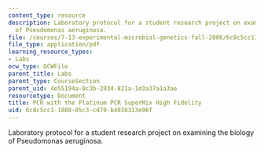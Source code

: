 ```yaml
---
content_type: resource
description: Laboratory protocol for a student research project on examining the biology
  of Pseudomonas aeruginosa.
file: /courses/7-13-experimental-microbial-genetics-fall-2008/6c8c5cc1180805c3cd70b4038313e96f_MIT7_13f08_lab13_Protocol_PCR.pdf
file_type: application/pdf
learning_resource_types:
- Labs
ocw_type: OCWFile
parent_title: Labs
parent_type: CourseSection
parent_uid: 4e55194a-0c3b-2934-821a-1d3a37a1a3ae
resourcetype: Document
title: PCR with the Platinum PCR SuperMix High Fidelity
uid: 6c8c5cc1-1808-05c3-cd70-b4038313e96f
---
```

Laboratory protocol for a student research project on examining the biology of Pseudomonas aeruginosa.

